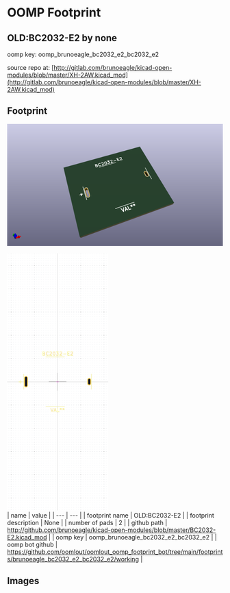 # OOMP Footprint  
## OLD:BC2032-E2  by none  
  
oomp key: oomp_brunoeagle_bc2032_e2_bc2032_e2  
  
source repo at: [http://gitlab.com/brunoeagle/kicad-open-modules/blob/master/XH-2AW.kicad_mod](http://gitlab.com/brunoeagle/kicad-open-modules/blob/master/XH-2AW.kicad_mod)  
## Footprint  
  
[![working_kicad_pcb_3d.png](working_kicad_pcb_3d_600.png)](working_kicad_pcb_3d.png)  
  
[![working.png](working_600.png)](working.png)  
| name | value | 
| --- | --- | 
| footprint name | OLD:BC2032-E2 | 
| footprint description | None | 
| number of pads | 2 | 
| github path | http://github.com/brunoeagle/kicad-open-modules/blob/master/BC2032-E2.kicad_mod | 
| oomp key | oomp_brunoeagle_bc2032_e2_bc2032_e2 | 
| oomp bot github | https://github.com/oomlout/oomlout_oomp_footprint_bot/tree/main/footprints/brunoeagle_bc2032_e2_bc2032_e2/working | 
## Images  
